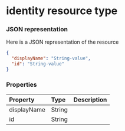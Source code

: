 # identity resource type



### JSON representation

Here is a JSON representation of the resource

<!-- {
  "blockType": "resource",
  "optionalProperties": [

  ],
  "@odata.type": "microsoft.graph.identity"
}-->

```json
{
  "displayName": "String-value",
  "id": "String-value"
}

```
### Properties
| Property	   | Type	|Description|
|:---------------|:--------|:----------|
|displayName|String||
|id|String||

<!-- uuid: cfe36506-792b-4056-b896-443ba1deaf72
2015-10-25 11:57:35 UTC -->
<!-- {
  "type": "#page.annotation",
  "description": "identity resource",
  "keywords": "",
  "section": "documentation",
  "tocPath": ""
}-->